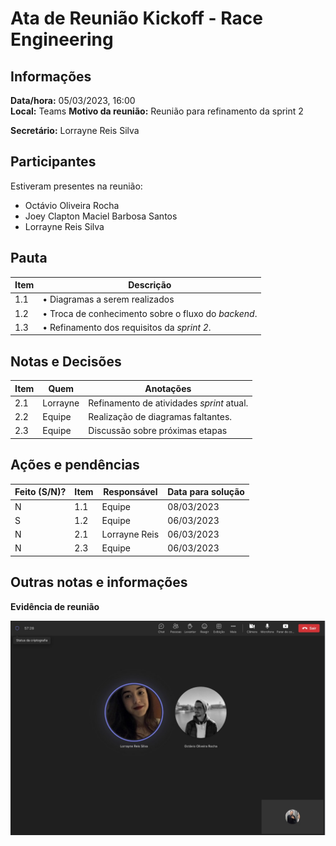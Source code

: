 # Ata de Reunião Kickoff - Race Engineering

## Informações
**Data/hora:** 05/03/2023, 16:00  
**Local:** Teams
**Motivo da reunião:** Reunião para refinamento da sprint 2

**Secretário:** Lorrayne Reis Silva

## Participantes
Estiveram presentes na reunião:
- Octávio Oliveira Rocha
- Joey Clapton Maciel Barbosa Santos
- Lorrayne Reis Silva

## Pauta

Item | Descrição
---- | ----
1.1 | • Diagramas a serem realizados
1.2 | • Troca de conhecimento sobre o fluxo do *backend*. 
1.3 | • Refinamento dos requisitos da *sprint 2*.

## Notas e Decisões
Item | Quem | Anotações |
---- | ---- | ---- |
2.1 | Lorrayne | Refinamento de atividades *sprint* atual. |
2.2 | Equipe| Realização de diagramas faltantes. |
2.3 | Equipe | Discussão sobre próximas etapas |

## Ações e pendências
| Feito (S/N)? | Item | Responsável | Data para solução |
| ---- | ---- | ---- | ---- |
| N | 1.1 | Equipe | 08/03/2023 |
| S | 1.2 | Equipe | 06/03/2023 |
| N | 2.1 | Lorrayne Reis | 06/03/2023 |
| N | 2.3 | Equipe | 06/03/2023 |

## Outras notas e informações

**Evidência de reunião**

![print-reuniao](/documentacao/imagens/2023-03-06-Evidencia-Reuniao.jpeg "06/03/2023")
